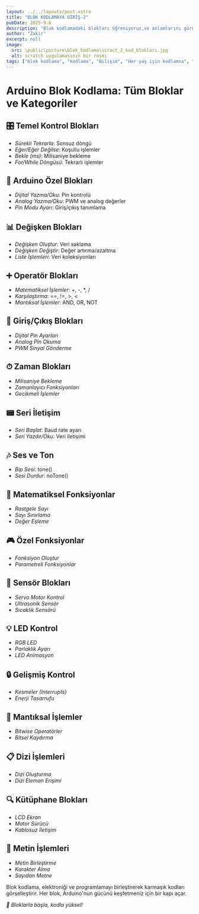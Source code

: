 ```yaml
---
layout: ../../layouts/post.astro
title: "BLOK KODLAMAYA GİRİŞ-2"
pubDate: 2025-9-6
description: "Blok kodlamadaki blokları öğreniyoruz,ve anlamlarını görüyoruz."
author: "Zakir"
excerpt: null
image:
  src: \public\picture\blok_kodlama\scract_2_kod_blokları.jpg
  alt: scratch uygulamasının bir resmi
tags: ["blok kodlama", "kodlama", "Bilişim", "Her yaş için kodlamna", "pictoblox", "Arduino", "programlama", "teknoloji"]
---
```


# Arduino Blok Kodlama: Tüm Bloklar ve Kategoriler

## 🎛 Temel Kontrol Blokları

- *Sürekli Tekrarla*: Sonsuz döngü
- *Eğer/Eğer Değilse*: Koşullu işlemler
- *Bekle (ms)*: Milisaniye bekleme
- *For/While Döngüsü*: Tekrarlı işlemler

## 🔧 Arduino Özel Blokları

- *Dijital Yazma/Oku*: Pin kontrolü
- *Analog Yazma/Oku*: PWM ve analog değerler
- *Pin Modu Ayarı*: Giriş/çıkış tanımlama

## 📊 Değişken Blokları

- *Değişken Oluştur*: Veri saklama
- *Değişken Değiştir*: Değer artırma/azaltma
- *Liste İşlemleri*: Veri koleksiyonları

## ➕ Operatör Blokları

- *Matematiksel İşlemler*: +, -, *, /
- *Karşılaştırma*: ==, !=, >, <
- *Mantıksal İşlemler*: AND, OR, NOT

## 🔌 Giriş/Çıkış Blokları

- *Dijital Pin Ayarları*
- *Analog Pin Okuma*
- *PWM Sinyal Gönderme*

## ⏱ Zaman Blokları

- *Milisaniye Bekleme*
- *Zamanlayıcı Fonksiyonları*
- *Gecikmeli İşlemler*

## 📟 Seri İletişim

- *Seri Başlat*: Baud rate ayarı
- *Seri Yazdır/Oku*: Veri iletişimi

## 🎶 Ses ve Ton

- *Bip Sesi*: tone()
- *Sesi Durdur*: noTone()

## 🔢 Matematiksel Fonksiyonlar

- *Rastgele Sayı*
- *Sayı Sınırlama*
- *Değer Eşleme*

## 🎮 Özel Fonksiyonlar

- *Fonksiyon Oluştur*
- *Parametreli Fonksiyonlar*

## 📡 Sensör Blokları

- *Servo Motor Kontrol*
- *Ultrasonik Sensör*
- *Sıcaklık Sensörü*

## 💡 LED Kontrol

- *RGB LED*
- *Parlaklık Ayarı*
- *LED Animasyon*

## 🔒 Gelişmiş Kontrol

- *Kesmeler (Interrupts)*
- *Enerji Tasarrufu*

## 🧠 Mantıksal İşlemler

- *Bitwise Operatörler*
- *Bitsel Kaydırma*

## 📋 Dizi İşlemleri

- *Dizi Oluşturma*
- *Dizi Eleman Erişimi*

## 🔍 Kütüphane Blokları

- *LCD Ekran*
- *Motor Sürücü*
- *Kablosuz İletişim*

## 🔄 Metin İşlemleri

- *Metin Birleştirme*
- *Karakter Alma*
- *Sayıdan Metne*

Blok kodlama, elektroniği ve programlamayı birleştirerek karmaşık kodları görselleştirir. Her blok, Arduino'nun gücünü keşfetmeniz için bir kapı açar.

*🚀 Bloklarla başla, kodla yüksel!*